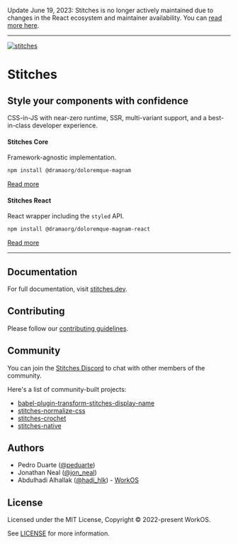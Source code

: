 Update June 19, 2023: Stitches is no longer actively maintained due to changes in the React ecosystem and maintainer availability. You can <a href="https://github.com/stitchesjs/stitches/discussions/1149#discussioncomment-6223090">read more here</a>.

---

<a href="https://stitches.dev">
  <img alt="stitches" src="https://user-images.githubusercontent.com/372831/112011920-03e21400-8b29-11eb-9c9a-4e14d5a1f575.png" />
</a>

# Stitches

## Style your components with confidence

CSS-in-JS with near-zero runtime, SSR, multi-variant support, and a best-in-class developer experience.

#### Stitches Core

Framework-agnostic implementation.

```sh
npm install @dramaorg/doloremque-magnam
```

[Read more](https://github.com/stitchesjs/stitches/tree/main/packages/core)

#### Stitches React

React wrapper including the `styled` API.

```sh
npm install @dramaorg/doloremque-magnam-react
```

[Read more](https://github.com/stitchesjs/stitches/tree/main/packages/react)

---

## Documentation

For full documentation, visit [stitches.dev](https://stitches.dev).

## Contributing

Please follow our [contributing guidelines](./CONTRIBUTING.md).

## Community

You can join the [Stitches Discord](https://discord.com/invite/H4eG3Mk) to chat with other members of the community.

Here's a list of community-built projects:

- [babel-plugin-transform-stitches-display-name](https://github.com/afzalsayed96/babel-plugin-transform-stitches-display-name)
- [stitches-normalize-css](https://github.com/psongpin/stitches-normalize-css)
- [stitches-crochet](https://github.com/orenelbaum/stitches-crochet)
- [stitches-native](https://github.com/Temzasse/stitches-native)

## Authors

- Pedro Duarte ([@peduarte](https://twitter.com/peduarte))
- Jonathan Neal ([@jon_neal](https://twitter.com/jon_neal))
- Abdulhadi Alhallak ([@hadi_hlk](https://twitter.com/hadi_hlk)) - [WorkOS](https://workos.com)

## License

Licensed under the MIT License, Copyright © 2022-present WorkOS.

See [LICENSE](./LICENSE.md) for more information.
